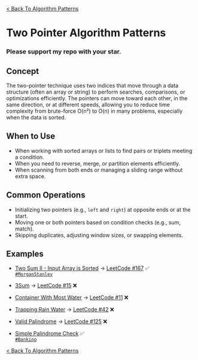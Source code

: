 [< Back To Algorithm Patterns](../../)

# Two Pointer Algorithm Patterns
### Please support my repo with your star.

## Concept
The two-pointer technique uses two indices that move through a data structure (often an array or string) to perform searches, comparisons, or optimizations efficiently. The pointers can move toward each other, in the same direction, or at different speeds, allowing you to reduce time complexity from brute-force O(n²) to O(n) in many problems, especially when the data is sorted.

## When to Use
- When working with sorted arrays or lists to find pairs or triplets meeting a condition.
- When you need to reverse, merge, or partition elements efficiently.
- When scanning from both ends or managing a sliding range without extra space.

## Common Operations
- Initializing two pointers (e.g., `left` and `right`) at opposite ends or at the start.
- Moving one or both pointers based on condition checks (e.g., sum, match).
- Skipping duplicates, adjusting window sizes, or swapping elements.

## Examples
- [Two Sum II - Input Array is Sorted](two_sum_ii_input_array_is_sorted/) → [LeetCode #167](https://leetcode.com/problems/two-sum-ii-input-array-is-sorted) ✅
  <br>
  [`#MorganStanley`](https://morganstanley.com)

- [3Sum]() → [LeetCode #15](https://leetcode.com/problems/3sum) ❌

- [Container With Most Water]() → [LeetCode #11](https://leetcode.com/problems/container-with-most-water) ❌

- [Trapping Rain Water]() → [LeetCode #42](https://leetcode.com/problems/trapping-rain-water) ❌

- [Valid Palindrome]() → [LeetCode #125](https://leetcode.com/problems/valid-palindrome) ❌

- [Simple Palindrome Check](simple_palindrome_check) ✅
  <br>
  [`#Bankino`](https://bankino.digital)

[< Back To Algorithm Patterns](../../)
